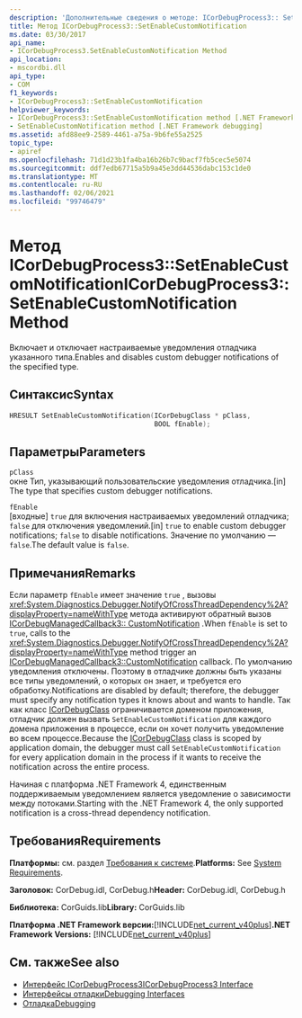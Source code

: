 ```yaml
---
description: 'Дополнительные сведения о методе: ICorDebugProcess3:: SetEnableCustomNotification'
title: Метод ICorDebugProcess3::SetEnableCustomNotification
ms.date: 03/30/2017
api_name:
- ICorDebugProcess3.SetEnableCustomNotification Method
api_location:
- mscordbi.dll
api_type:
- COM
f1_keywords:
- ICorDebugProcess3::SetEnableCustomNotification
helpviewer_keywords:
- ICorDebugProcess3::SetEnableCustomNotification method [.NET Framework debugging]
- SetEnableCustomNotification method [.NET Framework debugging]
ms.assetid: afd88ee9-2589-4461-a75a-9b6fe55a2525
topic_type:
- apiref
ms.openlocfilehash: 71d1d23b1fa4ba16b26b7c9bacf7fb5cec5e5074
ms.sourcegitcommit: ddf7edb67715a5b9a45e3dd44536dabc153c1de0
ms.translationtype: MT
ms.contentlocale: ru-RU
ms.lasthandoff: 02/06/2021
ms.locfileid: "99746479"
---
```

# <a name="icordebugprocess3setenablecustomnotification-method"></a><span data-ttu-id="92918-103">Метод ICorDebugProcess3::SetEnableCustomNotification</span><span class="sxs-lookup"><span data-stu-id="92918-103">ICorDebugProcess3::SetEnableCustomNotification Method</span></span>

<span data-ttu-id="92918-104">Включает и отключает настраиваемые уведомления отладчика указанного типа.</span><span class="sxs-lookup"><span data-stu-id="92918-104">Enables and disables custom debugger notifications of the specified type.</span></span>  
  
## <a name="syntax"></a><span data-ttu-id="92918-105">Синтаксис</span><span class="sxs-lookup"><span data-stu-id="92918-105">Syntax</span></span>  
  
```cpp  
HRESULT SetEnableCustomNotification(ICorDebugClass * pClass,  
                                    BOOL fEnable);  
```  
  
## <a name="parameters"></a><span data-ttu-id="92918-106">Параметры</span><span class="sxs-lookup"><span data-stu-id="92918-106">Parameters</span></span>  

 `pClass`  
 <span data-ttu-id="92918-107">окне Тип, указывающий пользовательские уведомления отладчика.</span><span class="sxs-lookup"><span data-stu-id="92918-107">[in] The type that specifies custom debugger notifications.</span></span>  
  
 `fEnable`  
 <span data-ttu-id="92918-108">[входные] `true` для включения настраиваемых уведомлений отладчика; `false` для отключения уведомлений.</span><span class="sxs-lookup"><span data-stu-id="92918-108">[in] `true` to enable custom debugger notifications; `false` to disable notifications.</span></span> <span data-ttu-id="92918-109">Значение по умолчанию — `false`.</span><span class="sxs-lookup"><span data-stu-id="92918-109">The default value is `false`.</span></span>  
  
## <a name="remarks"></a><span data-ttu-id="92918-110">Примечания</span><span class="sxs-lookup"><span data-stu-id="92918-110">Remarks</span></span>  

 <span data-ttu-id="92918-111">Если параметр `fEnable` имеет значение `true` , вызовы <xref:System.Diagnostics.Debugger.NotifyOfCrossThreadDependency%2A?displayProperty=nameWithType> метода активируют обратный вызов [ICorDebugManagedCallback3:: CustomNotification](icordebugmanagedcallback3-customnotification-method.md) .</span><span class="sxs-lookup"><span data-stu-id="92918-111">When `fEnable` is set to `true`, calls to the <xref:System.Diagnostics.Debugger.NotifyOfCrossThreadDependency%2A?displayProperty=nameWithType> method trigger an [ICorDebugManagedCallback3::CustomNotification](icordebugmanagedcallback3-customnotification-method.md) callback.</span></span> <span data-ttu-id="92918-112">По умолчанию уведомления отключены. Поэтому в отладчике должны быть указаны все типы уведомлений, о которых он знает, и требуется его обработку.</span><span class="sxs-lookup"><span data-stu-id="92918-112">Notifications are disabled by default; therefore, the debugger must specify any notification types it knows about and wants to handle.</span></span> <span data-ttu-id="92918-113">Так как класс [ICorDebugClass](icordebug-interface.md) ограничивается доменом приложения, отладчик должен вызвать `SetEnableCustomNotification` для каждого домена приложения в процессе, если он хочет получить уведомление во всем процессе.</span><span class="sxs-lookup"><span data-stu-id="92918-113">Because the [ICorDebugClass](icordebug-interface.md) class is scoped by application domain, the debugger must call `SetEnableCustomNotification` for every application domain in the process if it wants to receive the notification across the entire process.</span></span>  
  
 <span data-ttu-id="92918-114">Начиная с платформа .NET Framework 4, единственным поддерживаемым уведомлением является уведомление о зависимости между потоками.</span><span class="sxs-lookup"><span data-stu-id="92918-114">Starting with the .NET Framework 4, the only supported notification is a cross-thread dependency notification.</span></span>  
  
## <a name="requirements"></a><span data-ttu-id="92918-115">Требования</span><span class="sxs-lookup"><span data-stu-id="92918-115">Requirements</span></span>  

 <span data-ttu-id="92918-116">**Платформы:** см. раздел [Требования к системе](../../get-started/system-requirements.md).</span><span class="sxs-lookup"><span data-stu-id="92918-116">**Platforms:** See [System Requirements](../../get-started/system-requirements.md).</span></span>  
  
 <span data-ttu-id="92918-117">**Заголовок:** CorDebug.idl, CorDebug.h</span><span class="sxs-lookup"><span data-stu-id="92918-117">**Header:** CorDebug.idl, CorDebug.h</span></span>  
  
 <span data-ttu-id="92918-118">**Библиотека:** CorGuids.lib</span><span class="sxs-lookup"><span data-stu-id="92918-118">**Library:** CorGuids.lib</span></span>  
  
 <span data-ttu-id="92918-119">**Платформа .NET Framework версии:**[!INCLUDE[net_current_v40plus](../../../../includes/net-current-v40plus-md.md)]</span><span class="sxs-lookup"><span data-stu-id="92918-119">**.NET Framework Versions:** [!INCLUDE[net_current_v40plus](../../../../includes/net-current-v40plus-md.md)]</span></span>  
  
## <a name="see-also"></a><span data-ttu-id="92918-120">См. также</span><span class="sxs-lookup"><span data-stu-id="92918-120">See also</span></span>

- [<span data-ttu-id="92918-121">Интерфейс ICorDebugProcess3</span><span class="sxs-lookup"><span data-stu-id="92918-121">ICorDebugProcess3 Interface</span></span>](icordebugprocess3-interface.md)
- [<span data-ttu-id="92918-122">Интерфейсы отладки</span><span class="sxs-lookup"><span data-stu-id="92918-122">Debugging Interfaces</span></span>](debugging-interfaces.md)
- [<span data-ttu-id="92918-123">Отладка</span><span class="sxs-lookup"><span data-stu-id="92918-123">Debugging</span></span>](index.md)
